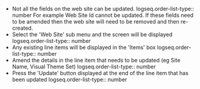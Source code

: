 - Not all the fields on the web site can be updated.
  logseq.order-list-type:: number
  For example Web Site Id cannot be updated.
  If these fields need to be amended then the web site will need to be removed and then re-created.
- Select the 'Web Site' sub menu and the screen will be displayed
  logseq.order-list-type:: number
- Any existing line items will be displayed in the 'Items' box
  logseq.order-list-type:: number
- Amend the details in the line item that needs to be updated (eg Site Name, Visual Theme Set)
  logseq.order-list-type:: number
- Press the 'Update' button displayed at the end of the line item that has been updated
  logseq.order-list-type:: number